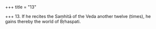 +++
title = "13"

+++
13. If he recites the Saṃhitā of the Veda another twelve (times), he gains thereby the world of Bṛhaspati.
